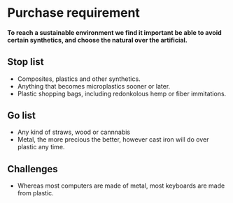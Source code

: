 # Purchase requirement

#### To reach a sustainable environment we find it important be able to avoid certain synthetics, and choose the natural over the artificial.

## Stop list

* Composites, plastics and other synthetics.
* Anything that becomes microplastics sooner or later.
* Plastic shopping bags, including redonkolous hemp or fiber immitations.

## Go list

* Any kind of straws, wood or cannnabis
* Metal, the more precious the better, however cast iron will do over plastic any time.

## Challenges

* Whereas most computers are made of metal, most keyboards are made from plastic.

